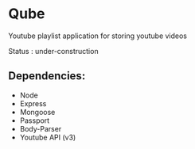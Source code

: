 Qube
==========

Youtube playlist application for storing youtube videos

Status : under-construction

Dependencies:
----------
   * Node
   * Express
   * Mongoose
   * Passport
   * Body-Parser
   * Youtube API (v3)